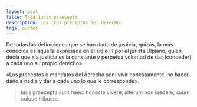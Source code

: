 ```yaml
---
layout: post
title: Tria iuris praecepta
description: Los tres preceptos del derecho.
tags: quotes
---
```


De todas las definiciones que se han dado de justicia, quizás, la más conocida
es aquella expresada en el siglo III por el jurista Ulpiano, quien decía que
«la justicia es la constante y perpetua voluntad de dar (conceder) a cada uno
su propio derecho».

«Los preceptos o mandatos del derecho son: vivir honestamente, no hacer daño a
nadie y dar a cada uno lo que le corresponde».

> Iuris praecepta sunt haec: honeste vivere, alterum non laedere, suum cuique
> tribuere.
